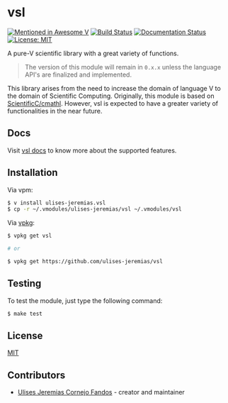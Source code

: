 # vsl

[![Mentioned in Awesome V](https://awesome.re/mentioned-badge.svg)](https://github.com/vlang/awesome-v/blob/master/README.md#scientific-computing)
[![Build Status](https://github.com/ulises-jeremias/vsl/workflows/CI/badge.svg)](https://github.com/ulises-jeremias/vsl/commits/master)
[![Documentation Status](https://readthedocs.org/projects/vsl/badge/?version=latest)](http://vsl.readthedocs.io/en/latest/?badge=latest) [![License: MIT](https://img.shields.io/badge/License-MIT-blue.svg)](https://opensource.org/licenses/MIT)

A pure-V scientific library with a great variety of functions.

> The version of this module will remain in `0.x.x` unless the language API's are finalized and implemented.

This library arises from the need to increase the domain of language V to the domain of Scientific Computing. Originally, this module is based on [ScientificC/cmathl](https://github.com/ScientificC/cmathl). However, vsl is expected to have a greater variety of functionalities in the near future.

## Docs

Visit [vsl docs](https://vsl.readthedocs.io/) to know more about the supported features.

## Installation

Via vpm:

```sh
$ v install ulises-jeremias.vsl
$ cp -r ~/.vmodules/ulises-jeremias/vsl ~/.vmodules/vsl
```

Via [vpkg](https://github.com/v-pkg/vpkg):

```sh
$ vpkg get vsl

# or

$ vpkg get https://github.com/ulises-jeremias/vsl
```

## Testing

To test the module, just type the following command:

```sh
$ make test
```

## License

[MIT](LICENSE)

## Contributors

- [Ulises Jeremias Cornejo Fandos](https://github.com/ulises-jeremias) - creator and maintainer

